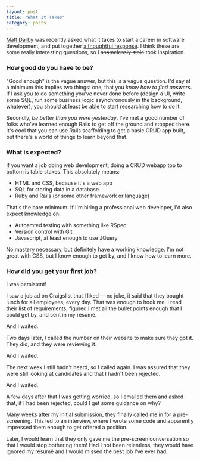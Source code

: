 ```yaml
---
layout: post
title: "What It Takes"
category: posts
---
```


[Matt Darby](http://matt-darby.com) was recently asked what it takes to start a career in software development, and put together [a thoughtful response](http://blog.matt-darby.com/essays/what-it-takes). I think these are some really interesting questions, so I <strike>shamelessly stole</strike> took inspiration.

### How good do you have to be?

"Good enough" is the vague answer, but this is a vague question. I'd say at a minimum this implies two things: one, that you *know how to find answers*. If I ask you to do something you've never done before (design a UI, write some SQL, run some business logic asynchronously in the background, whatever), you should at least be able to start researching how to do it.

Secondly, *be better than you were yesterday*. I've met a good number of folks who've learned enough Rails to get off the ground and stopped there. It's cool that you can use Rails scaffolding to get a basic CRUD app built, but there's a world of things to learn beyond that.

### What is expected?

If you want a job doing web development, doing a CRUD webapp top to bottom is table stakes. This absolutely means:

* HTML and CSS, because it's a web app
* SQL for storing data in a database
* Ruby and Rails (or some other framework or language)

That's the bare minimum. If I'm hiring a professional web developer, I'd also expect knowledge on:

* Autoamted testing with something like RSpec
* Version control with Git
* Javascript, at least enough to use JQuery

No mastery necessary, but definitely have a working knowledge. I'm not great with CSS, but I know enough to get by, and I know how to learn more.

### How did you get your first job?

I was persistent!

I saw a job ad on Craigslist that I liked -- no joke, it said that they bought lunch for all employees, every day. That was enough to hook me. I read their list of requirements, figured I met all the bullet points enough that I could get by, and sent in my résumé.

And I waited.

Two days later, I called the number on their website to make sure they got it. They did, and they were reviewing it.

And I waited.

The next week I still hadn't heard, so I called again. I was assured that they were still looking at candidates and that I hadn't been rejected.

And I waited.

A few days after that I was getting worried, so I emailed them and asked that, if I had been rejected, could I get some guidance on why?

Many weeks after my initial submission, they finally called me in for a pre-screening. This led to an interview, where I wrote some code and apparently impressed them enough to get offered a position.

Later, I would learn that they only gave me the pre-screen conversation so that I would stop bothering them! Had I not been relentless, they would have ignored my résumé and I would missed the best job I've ever had.
